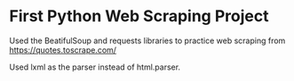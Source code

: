 # First Python Web Scraping Project
Used the BeatifulSoup and requests libraries to practice web scraping from https://quotes.toscrape.com/

Used lxml as the parser instead of html.parser.
